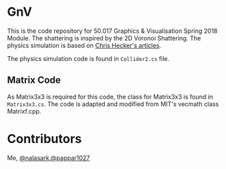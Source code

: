 # GnV
This is the code repository for 50.017 Graphics & Visualisation Spring 2018 Module. The shattering is inspired by the 2D Voronoi Shattering. The physics simulation is based on [Chris Hecker's articles](http://chrishecker.com/Rigid_body_dynamics).

The physics simulation code is found in ```Collider2.cs``` file.

## Matrix Code
As Matrix3x3 is required for this code, the class for Matrix3x3 is found in ```Matrix3x3.cs```. The code is adapted and modified from MIT's vecmath class Matrixf.cpp.

# Contributors
Me, [@nalasark](https://github.com/nalasark),[@pappar1027](https://github.com/pappar1027)
